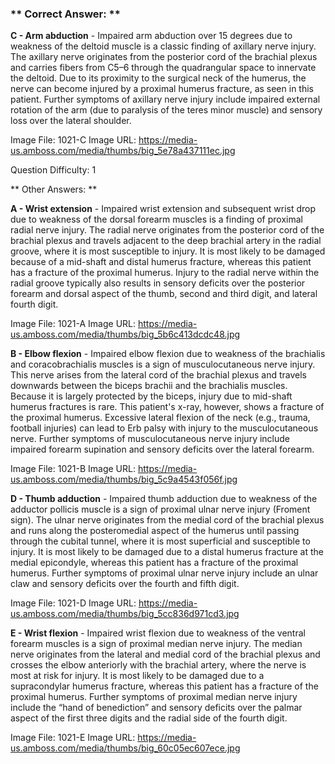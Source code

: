 ### ** Correct Answer: **

**C - Arm abduction** - Impaired arm abduction over 15 degrees due to weakness of the deltoid muscle is a classic finding of axillary nerve injury. The axillary nerve originates from the posterior cord of the brachial plexus and carries fibers from C5–6 through the quadrangular space to innervate the deltoid. Due to its proximity to the surgical neck of the humerus, the nerve can become injured by a proximal humerus fracture, as seen in this patient. Further symptoms of axillary nerve injury include impaired external rotation of the arm (due to paralysis of the teres minor muscle) and sensory loss over the lateral shoulder.

Image File: 1021-C
Image URL: https://media-us.amboss.com/media/thumbs/big_5e78a437111ec.jpg

Question Difficulty: 1

** Other Answers: **

**A - Wrist extension** - Impaired wrist extension and subsequent wrist drop due to weakness of the dorsal forearm muscles is a finding of proximal radial nerve injury. The radial nerve originates from the posterior cord of the brachial plexus and travels adjacent to the deep brachial artery in the radial groove, where it is most susceptible to injury. It is most likely to be damaged because of a mid-shaft and distal humerus fracture, whereas this patient has a fracture of the proximal humerus. Injury to the radial nerve within the radial groove typically also results in sensory deficits over the posterior forearm and dorsal aspect of the thumb, second and third digit, and lateral fourth digit.

Image File: 1021-A
Image URL: https://media-us.amboss.com/media/thumbs/big_5b6c413dcdc48.jpg

**B - Elbow flexion** - Impaired elbow flexion due to weakness of the brachialis and coracobrachialis muscles is a sign of musculocutaneous nerve injury. This nerve arises from the lateral cord of the brachial plexus and travels downwards between the biceps brachii and the brachialis muscles. Because it is largely protected by the biceps, injury due to mid-shaft humerus fractures is rare. This patient's x-ray, however, shows a fracture of the proximal humerus. Excessive lateral flexion of the neck (e.g., trauma, football injuries) can lead to Erb palsy with injury to the musculocutaneous nerve. Further symptoms of musculocutaneous nerve injury include impaired forearm supination and sensory deficits over the lateral forearm.

Image File: 1021-B
Image URL: https://media-us.amboss.com/media/thumbs/big_5c9a4543f056f.jpg

**D - Thumb adduction** - Impaired thumb adduction due to weakness of the adductor pollicis muscle is a sign of proximal ulnar nerve injury (Froment sign). The ulnar nerve originates from the medial cord of the brachial plexus and runs along the posteromedial aspect of the humerus until passing through the cubital tunnel, where it is most superficial and susceptible to injury. It is most likely to be damaged due to a distal humerus fracture at the medial epicondyle, whereas this patient has a fracture of the proximal humerus. Further symptoms of proximal ulnar nerve injury include an ulnar claw and sensory deficits over the fourth and fifth digit.

Image File: 1021-D
Image URL: https://media-us.amboss.com/media/thumbs/big_5cc836d971cd3.jpg

**E - Wrist flexion** - Impaired wrist flexion due to weakness of the ventral forearm muscles is a sign of proximal median nerve injury. The median nerve originates from the lateral and medial cord of the brachial plexus and crosses the elbow anteriorly with the brachial artery, where the nerve is most at risk for injury. It is most likely to be damaged due to a supracondylar humerus fracture, whereas this patient has a fracture of the proximal humerus. Further symptoms of proximal median nerve injury include the “hand of benediction” and sensory deficits over the palmar aspect of the first three digits and the radial side of the fourth digit.

Image File: 1021-E
Image URL: https://media-us.amboss.com/media/thumbs/big_60c05ec607ece.jpg

